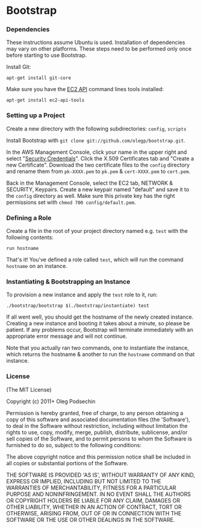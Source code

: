 # Bootstrap

### Dependencies

These instructions assume Ubuntu is used. Installation of dependencies may vary on other platforms. These steps need to be performed only once before starting to use Bootstrap.

Install Git:

    apt-get install git-core


Make sure you have the [EC2 API](https://help.ubuntu.com/community/EC2StartersGuide) command lines tools installed:

    apt-get install ec2-api-tools
    

### Setting up a Project

Create a new directory with the following subdirectories: `config`, `scripts`

Install Bootstrap with `git clone git://github.com/olegp/bootstrap.git`.

In the AWS Management Console, click your name in the upper right and select "[Security Credentials](https://aws-portal.amazon.com/gp/aws/developer/account/index.html?ie=UTF8&action=access-keyp_endpoint)". 
Click the X.509 Certificates tab and "Create a new Certificate". Download the two certificate files to the `config` directory and rename them from `pk-XXXX.pem` to `pk.pem` & `cert-XXXX.pem` to `cert.pem`.

Back in the Management Console, select the EC2 tab, NETWORK & SECURITY, Keypairs. Create a new keypair named "default" and save it to the `config` directory as well. Make sure this private key has the right permissions set with `chmod 700 config/default.pem`.

### Defining a Role

Create a file in the root of your project directory named e.g. `test` with the following contents:

    run hostname

That's it! You've defined a role called `test`, which will run the command `hostname` on an instance.


### Instantiating & Bootstrapping an Instance

To provision a new instance and apply the `test` role to it, run:

    ./bootstrap/bootstrap $(./bootstrap/instantiate) test
    
If all went well, you should get the hostname of the newly created instance. Creating a new instance and booting it takes about a minute, so please be patient. If any problems occur, Bootstrap will terminate immediately with an appropriate error message and will not continue.

Note that you actually ran two commands, one to instantiate the instance, which returns the hostname & another to run the `hostname` command on that instance.

### License 

(The MIT License)

Copyright (c) 2011+ Oleg Podsechin

Permission is hereby granted, free of charge, to any person obtaining
a copy of this software and associated documentation files (the
'Software'), to deal in the Software without restriction, including
without limitation the rights to use, copy, modify, merge, publish,
distribute, sublicense, and/or sell copies of the Software, and to
permit persons to whom the Software is furnished to do so, subject to
the following conditions:

The above copyright notice and this permission notice shall be
included in all copies or substantial portions of the Software.

THE SOFTWARE IS PROVIDED 'AS IS', WITHOUT WARRANTY OF ANY KIND,
EXPRESS OR IMPLIED, INCLUDING BUT NOT LIMITED TO THE WARRANTIES OF
MERCHANTABILITY, FITNESS FOR A PARTICULAR PURPOSE AND NONINFRINGEMENT.
IN NO EVENT SHALL THE AUTHORS OR COPYRIGHT HOLDERS BE LIABLE FOR ANY
CLAIM, DAMAGES OR OTHER LIABILITY, WHETHER IN AN ACTION OF CONTRACT,
TORT OR OTHERWISE, ARISING FROM, OUT OF OR IN CONNECTION WITH THE
SOFTWARE OR THE USE OR OTHER DEALINGS IN THE SOFTWARE.


